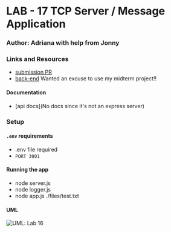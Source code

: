 # LAB - 17 TCP Server / Message Application

### Author: Adriana with help from Jonny

### Links and Resources
* [submission PR](https://github.com/adrianagraybill/lab-17/pull/1)
* [back-end]() Wanted an excuse to use my midterm project!!

#### Documentation
* [api docs](No docs since it's not an express server)

### Setup

#### `.env` requirements
* .env file required
* `PORT 3001`

#### Running the app
* node server.js
* node logger.js
* node app.js ./files/test.txt

#### UML
![UML: Lab 16](./assets/lab-16-uml.jpeg)
